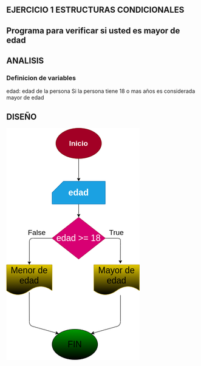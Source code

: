 ## EJERCICIO 1 ESTRUCTURAS CONDICIONALES

## Programa para verificar si usted es mayor de edad

## ANALISIS

### Definicion de variables

edad: edad de la persona
Si la persona tiene 18 o mas años es considerada mayor de edad

## DISEÑO

![Diagrama de flujo](diagrama.png "Diagrama de flujo")